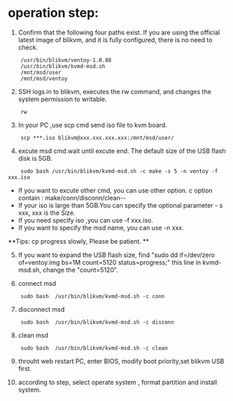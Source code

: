 # operation step:

1. Confirm that the following four paths exist. If you are using the official latest image of blikvm, and it is fully configured, there is no need to check.
```
	/usr/bin/blikvm/ventoy-1.0.88
	/usr/bin/blikvm/kvmd-msd.sh
	/mnt/msd/user    
	/mnt/msd/ventoy
```

2. SSH logs in to blikvm, executes the rw command, and changes the system permission to writable.
```
	rw
```

3. In your PC ,use scp cmd send iso file to kvm board. 
```
	scp ***.iso blikvm@xxx.xxx.xxx.xxx:/mnt/msd/user/
```	
	
4. excute msd cmd.wait until excute end. The default size of the USB flash disk is 5GB.
```
	sudo bash /usr/bin/blikvm/kvmd-msd.sh -c make -s 5 -n ventoy -f xxx.iso
```
- If you want to excute other cmd, you can use other option. c option contain :  make/conn/disconn/clean--
- If your iso is large than 5GB.You can specify the optional parameter - s xxx, xxx is the Size.
- If you need specify iso ,you can use -f xxx.iso. 
- If you want to specify the msd name, you can use -n xxx. 

**Tips: cp progress slowly, Please be patient.  **

5. If you want to expand the USB flash size, find "sudo dd if=/dev/zero of=ventoy.img bs=1M count=5120 status=progress;" this line in kvmd-msd.sh, change the "count=5120". 

	
6. connect msd
```
	sudo bash  /usr/bin/blikvm/kvmd-msd.sh -c conn
```
		
7. disconnect msd
```
	sudo bash  /usr/bin/blikvm/kvmd-msd.sh -c disconn
```

8. clean msd
```
	sudo bash  /usr/bin/blikvm/kvmd-msd.sh -c clean
```
		
9. throuht web restart PC, enter BIOS, modify boot priority,set blikvm USB first.

10. according to step, select operate system , format partition and install system.
